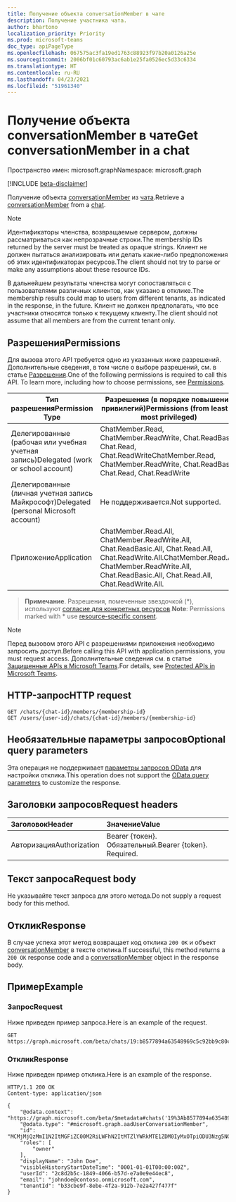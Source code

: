 ```yaml
---
title: Получение объекта conversationMember в чате
description: Получение участника чата.
author: bhartono
localization_priority: Priority
ms.prod: microsoft-teams
doc_type: apiPageType
ms.openlocfilehash: 067575ac3fa19ed1763c88923f97b20a0126a25e
ms.sourcegitcommit: 2006bf01c60793ac6ab1e25fa0526ec5d33c6334
ms.translationtype: HT
ms.contentlocale: ru-RU
ms.lasthandoff: 04/23/2021
ms.locfileid: "51961340"
---
```

# <a name="get-conversationmember-in-a-chat"></a><span data-ttu-id="f0904-103">Получение объекта conversationMember в чате</span><span class="sxs-lookup"><span data-stu-id="f0904-103">Get conversationMember in a chat</span></span>

<span data-ttu-id="f0904-104">Пространство имен: microsoft.graph</span><span class="sxs-lookup"><span data-stu-id="f0904-104">Namespace: microsoft.graph</span></span>

[!INCLUDE [beta-disclaimer](../../includes/beta-disclaimer.md)]

<span data-ttu-id="f0904-105">Получение объекта [conversationMember](../resources/conversationmember.md) из [чата](../resources/chat.md).</span><span class="sxs-lookup"><span data-stu-id="f0904-105">Retrieve a [conversationMember](../resources/conversationmember.md) from a [chat](../resources/chat.md).</span></span>

> [!NOTE]
> <span data-ttu-id="f0904-106">Идентификаторы членства, возвращаемые сервером, должны рассматриваться как непрозрачные строки.</span><span class="sxs-lookup"><span data-stu-id="f0904-106">The membership IDs returned by the server must be treated as opaque strings.</span></span> <span data-ttu-id="f0904-107">Клиент не должен пытаться анализировать или делать какие-либо предположения об этих идентификаторах ресурсов.</span><span class="sxs-lookup"><span data-stu-id="f0904-107">The client should not try to parse or make any assumptions about these resource IDs.</span></span>
>
> <span data-ttu-id="f0904-108">В дальнейшем результаты членства могут сопоставляться с пользователями различных клиентов, как указано в отклике.</span><span class="sxs-lookup"><span data-stu-id="f0904-108">The membership results could map to users from different tenants, as indicated in the response, in the future.</span></span> <span data-ttu-id="f0904-109">Клиент не должен предполагать, что все участники относятся только к текущему клиенту.</span><span class="sxs-lookup"><span data-stu-id="f0904-109">The client should not assume that all members are from the current tenant only.</span></span>

## <a name="permissions"></a><span data-ttu-id="f0904-110">Разрешения</span><span class="sxs-lookup"><span data-stu-id="f0904-110">Permissions</span></span>

<span data-ttu-id="f0904-p103">Для вызова этого API требуется одно из указанных ниже разрешений. Дополнительные сведения, в том числе о выборе разрешений, см. в статье [Разрешения](/graph/permissions-reference).</span><span class="sxs-lookup"><span data-stu-id="f0904-p103">One of the following permissions is required to call this API. To learn more, including how to choose permissions, see [Permissions](/graph/permissions-reference).</span></span>

|<span data-ttu-id="f0904-113">Тип разрешения</span><span class="sxs-lookup"><span data-stu-id="f0904-113">Permission Type</span></span>|<span data-ttu-id="f0904-114">Разрешения (в порядке повышения привилегий)</span><span class="sxs-lookup"><span data-stu-id="f0904-114">Permissions (from least to most privileged)</span></span>|
|---------|-------------|
|<span data-ttu-id="f0904-115">Делегированные (рабочая или учебная учетная запись)</span><span class="sxs-lookup"><span data-stu-id="f0904-115">Delegated (work or school account)</span></span>| <span data-ttu-id="f0904-116">ChatMember.Read, ChatMember.ReadWrite, Chat.ReadBasic, Chat.Read, Chat.ReadWrite</span><span class="sxs-lookup"><span data-stu-id="f0904-116">ChatMember.Read, ChatMember.ReadWrite, Chat.ReadBasic, Chat.Read, Chat.ReadWrite</span></span> |
|<span data-ttu-id="f0904-117">Делегированные (личная учетная запись Майкрософт)</span><span class="sxs-lookup"><span data-stu-id="f0904-117">Delegated (personal Microsoft account)</span></span>|<span data-ttu-id="f0904-118">Не поддерживается.</span><span class="sxs-lookup"><span data-stu-id="f0904-118">Not supported.</span></span>|
|<span data-ttu-id="f0904-119">Приложение</span><span class="sxs-lookup"><span data-stu-id="f0904-119">Application</span></span>| <span data-ttu-id="f0904-120">ChatMember.Read.All, ChatMember.ReadWrite.All, Chat.ReadBasic.All, Chat.Read.All, Chat.ReadWrite.All.</span><span class="sxs-lookup"><span data-stu-id="f0904-120">ChatMember.Read.All, ChatMember.ReadWrite.All, Chat.ReadBasic.All, Chat.Read.All, Chat.ReadWrite.All.</span></span> |

> <span data-ttu-id="f0904-121">**Примечание**. Разрешения, помеченные звездочкой (\*), используют [согласие для конкретных ресурсов](https://aka.ms/teams-rsc).</span><span class="sxs-lookup"><span data-stu-id="f0904-121">**Note**: Permissions marked with \* use [resource-specific consent](https://aka.ms/teams-rsc).</span></span>

> [!NOTE]
> <span data-ttu-id="f0904-122">Перед вызовом этого API с разрешениями приложения необходимо запросить доступ.</span><span class="sxs-lookup"><span data-stu-id="f0904-122">Before calling this API with application permissions, you must request access.</span></span> <span data-ttu-id="f0904-123">Дополнительные сведения см. в статье [Защищенные APIs в Microsoft Teams](/graph/teams-protected-apis).</span><span class="sxs-lookup"><span data-stu-id="f0904-123">For details, see [Protected APIs in Microsoft Teams](/graph/teams-protected-apis).</span></span>

## <a name="http-request"></a><span data-ttu-id="f0904-124">HTTP-запрос</span><span class="sxs-lookup"><span data-stu-id="f0904-124">HTTP request</span></span>
<!-- { "blockType": "ignored" } -->
```http
GET /chats/{chat-id}/members/{membership-id}
GET /users/{user-id}/chats/{chat-id}/members/{membership-id}
```

## <a name="optional-query-parameters"></a><span data-ttu-id="f0904-125">Необязательные параметры запросов</span><span class="sxs-lookup"><span data-stu-id="f0904-125">Optional query parameters</span></span>

<span data-ttu-id="f0904-126">Эта операция не поддерживает [параметры запросов OData](/graph/query-parameters) для настройки отклика.</span><span class="sxs-lookup"><span data-stu-id="f0904-126">This operation does not support the [OData query parameters](/graph/query-parameters) to customize the response.</span></span>

## <a name="request-headers"></a><span data-ttu-id="f0904-127">Заголовки запросов</span><span class="sxs-lookup"><span data-stu-id="f0904-127">Request headers</span></span>

| <span data-ttu-id="f0904-128">Заголовок</span><span class="sxs-lookup"><span data-stu-id="f0904-128">Header</span></span>       | <span data-ttu-id="f0904-129">Значение</span><span class="sxs-lookup"><span data-stu-id="f0904-129">Value</span></span> |
|:---------------|:--------|
| <span data-ttu-id="f0904-130">Авторизация</span><span class="sxs-lookup"><span data-stu-id="f0904-130">Authorization</span></span>  | <span data-ttu-id="f0904-p105">Bearer {токен}. Обязательный.</span><span class="sxs-lookup"><span data-stu-id="f0904-p105">Bearer {token}. Required.</span></span>  |

## <a name="request-body"></a><span data-ttu-id="f0904-133">Текст запроса</span><span class="sxs-lookup"><span data-stu-id="f0904-133">Request body</span></span>

<span data-ttu-id="f0904-134">Не указывайте текст запроса для этого метода.</span><span class="sxs-lookup"><span data-stu-id="f0904-134">Do not supply a request body for this method.</span></span>

## <a name="response"></a><span data-ttu-id="f0904-135">Отклик</span><span class="sxs-lookup"><span data-stu-id="f0904-135">Response</span></span>

<span data-ttu-id="f0904-136">В случае успеха этот метод возвращает код отклика `200 OK` и объект [conversationMember](../resources/conversationmember.md) в тексте отклика.</span><span class="sxs-lookup"><span data-stu-id="f0904-136">If successful, this method returns a `200 OK` response code and a [conversationMember](../resources/conversationmember.md) object in the response body.</span></span>

## <a name="example"></a><span data-ttu-id="f0904-137">Пример</span><span class="sxs-lookup"><span data-stu-id="f0904-137">Example</span></span>

### <a name="request"></a><span data-ttu-id="f0904-138">Запрос</span><span class="sxs-lookup"><span data-stu-id="f0904-138">Request</span></span>

<span data-ttu-id="f0904-139">Ниже приведен пример запроса.</span><span class="sxs-lookup"><span data-stu-id="f0904-139">Here is an example of the request.</span></span>


<!-- {
  "blockType": "request",
  "name": "get_conversation_member"
}-->
```http
GET https://graph.microsoft.com/beta/chats/19:b8577894a63548969c5c92bb9c80c5e1@thread.v2/members/MCMjMjQzMmI1N2ItMGFiZC00M2RiLWFhN2ItMTZlYWRkMTE1ZDM0IyMxOTpiODU3Nzg5NGE2MzU0ODk2OWM1YzkyYmI5YzgwYzVlMUB0aHJlYWQudjIjIzJjOGQyYjVjLTE4NDktNDA2Ni1iNTdkLWU3YTBlOWU0NGVjOA==
```

### <a name="response"></a><span data-ttu-id="f0904-140">Отклик</span><span class="sxs-lookup"><span data-stu-id="f0904-140">Response</span></span>

<span data-ttu-id="f0904-141">Ниже приведен пример отклика.</span><span class="sxs-lookup"><span data-stu-id="f0904-141">Here is an example of the response.</span></span>

<!-- 
{
  "blockType": "response",
  "truncated": true,
  "name": "get_conversation_member",
  "@odata.type": "microsoft.graph.conversationMember"
} -->

```http
HTTP/1.1 200 OK
Content-type: application/json

{
    "@odata.context": "https://graph.microsoft.com/beta/$metadata#chats('19%3Ab8577894a63548969c5c92bb9c80c5e1%40thread.v2')/members/$entity",
    "@odata.type": "#microsoft.graph.aadUserConversationMember",
    "id": "MCMjMjQzMmI1N2ItMGFiZC00M2RiLWFhN2ItMTZlYWRkMTE1ZDM0IyMxOTpiODU3Nzg5NGE2MzU0ODk2OWM1YzkyYmI5YzgwYzVlMUB0aHJlYWQudjIjIzJjOGQyYjVjLTE4NDktNDA2Ni1iNTdkLWU3YTBlOWU0NGVjOA==",
    "roles": [
        "owner"
    ],
    "displayName": "John Doe",
    "visibleHistoryStartDateTime": "0001-01-01T00:00:00Z",
    "userId": "2c8d2b5c-1849-4066-b57d-e7a0e9e44ec8",
    "email": "johndoe@contoso.onmicrosoft.com",
    "tenantId": "b33cbe9f-8ebe-4f2a-912b-7e2a427f477f"
}
```

<!-- uuid: 8fcb5dbc-d5aa-4681-8e31-b001d5168d79
2015-10-25 14:57:30 UTC -->
<!--
{
  "type": "#page.annotation",
  "description": "conversation: member get",
  "keywords": "",
  "section": "documentation",
  "tocPath": "",
  "suppressions": [
  ]
}
-->


